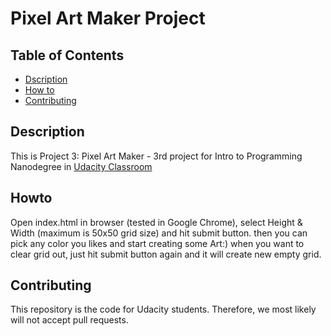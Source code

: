 # Pixel Art Maker Project

## Table of Contents

* [Dscription](#description)
* [How to](#howto)
* [Contributing](#contributing)

## Description

This is Project 3: Pixel Art Maker - 3rd project for Intro to Programming Nanodegree in [Udacity Classroom](https://classroom.udacity.com/me) 

## Howto

Open index.html in browser (tested in Google Chrome), select Height & Width (maximum is 50x50 grid size) and hit submit button. then you can pick any color you likes and start creating some Art:) when you want to clear grid out, just hit submit button again and it will create new empty grid.

## Contributing
This repository is the code for Udacity students. Therefore, we most likely will not accept pull requests.